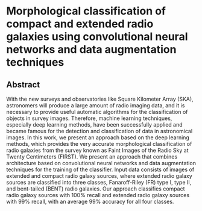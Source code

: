 # Morphological classification of compact and extended radio galaxies using convolutional neural networks and data augmentation techniques

## Abstract
With the new surveys and observatories like Square Kilometer Array (SKA), astronomers will produce a large amount of radio imaging data, and it is necessary to provide useful automatic algorithms for the classification of objects in survey images. Therefore, machine learning techniques, especially deep learning methods, have been successfully applied and became famous for the detection and classification of data in astronomical images. In this work, we present an approach based on the deep learning methods, which provides the very accurate morphological classification of radio galaxies from the survey known as Faint Images of the Radio Sky at Twenty Centimeters (FIRST). We present an approach that combines architecture based on convolutional neural networks and data augmentation techniques for the training of the classifier. Input data consists of images of extended and compact radio galaxy sources, where extended radio galaxy sources are classified into three classes, Fanaroff-Riley (FR) type I, type II, and bent-tailed (BENT) radio galaxies. Our approach classifies compact radio galaxy sources with 100\% recall and extended radio galaxy sources with 99\% recall, with an average 99\% accuracy for all four classes. 
